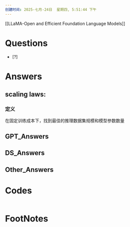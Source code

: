 ```yaml
---
创建时间: 2025-七月-24日  星期四, 5:51:44 下午
---
```

[[LLaMA-Open and Efficient Foundation Language Models]]

# Questions

- [?] 


# Answers
## scaling laws:
### 定义
在固定训练成本下，找到最佳的推理数据集规模和模型参数数量


## GPT_Answers


## DS_Answers


## Other_Answers


# Codes

```python

```


# FootNotes

